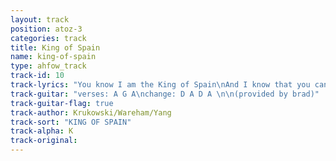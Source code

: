 ```yaml
---
layout: track
position: atoz-3
categories: track
title: King of Spain
name: king-of-spain
type: ahfow_track
track-id: 10
track-lyrics: "You know I am the King of Spain\nAnd I know that you can never tear me apart again\nThe empty halls I roam around\nAnd my friends don't understand I'll never lose again\n\nYou know I am the King of Spain\nYeah and I know that you can never bring me down again\nOh yeah I am the King of Spain\nYeah and I know that you can never tear me\n\nWell, I'm the King of Spain, I'm smilin to\nmyself I'm laughin out aloud, I'll never cry again\nNo, I'm the King of Spain, I'm smilin to myself\nThey play my favorite song, I'll never cry again\n\nYou know I am the King of Spain\nAnd I know that you will never bring me down again\nOh yeah I am the King of Spain\nYeah and I know that you can never tear me\n\nNo I'm the King of Spain, I'm smiling to myself\nI'm laughin out aloud, I'll never cry again\nYeah I'm the King of Spain, I'm smilin to myself\nI'm laughin out aloud, cause I'm the King of Spain"
track-guitar: "verses: A G A\nchange: D A D A \n\n(provided by brad)"
track-guitar-flag: true
track-author: Krukowski/Wareham/Yang
track-sort: "KING OF SPAIN"
track-alpha: K
track-original: 
---
```

